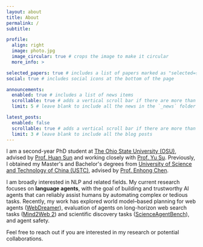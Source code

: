 ```yaml
---
layout: about
title: About
permalink: /
subtitle:

profile:
  align: right
  image: photo.jpg
  image_circular: true # crops the image to make it circular
  more_info: >

selected_papers: true # includes a list of papers marked as "selected={true}"
social: true # includes social icons at the bottom of the page

announcements:
  enabled: true # includes a list of news items
  scrollable: true # adds a vertical scroll bar if there are more than 3 news items
  limit: 5 # leave blank to include all the news in the `_news` folder

latest_posts:
  enabled: false
  scrollable: true # adds a vertical scroll bar if there are more than 3 new posts items
  limit: 3 # leave blank to include all the blog posts
---
```


I am a second-year PhD student at [The Ohio State University (OSU)](https://cse.osu.edu/), advised by [Prof. Huan Sun](https://u.osu.edu/ihudas/people/) and working closely with [Prof. Yu Su](https://ysu1989.github.io/). Previously, I obtained my Master's and Bachelor's degrees from [University of Science and Technology of China (USTC)](https://www.ustc.edu.cn), advised by [Prof. Enhong Chen](http://staff.ustc.edu.cn/~cheneh/).

I am broadly interested in NLP and related fields. My current research focuses on **language agents**, with the goal of building and trustworthy AI agents that can reliably assist humans by automating complex or tedious tasks. Recently, my work has explored world model–based planning for web agents ([WebDreamer](https://arxiv.org/pdf/2411.06559)), evaluation of agents on long-horizon web search tasks ([Mind2Web 2](https://osu-nlp-group.github.io/Mind2Web-2/)) and scientific discovery tasks ([ScienceAgentBench](https://osu-nlp-group.github.io/ScienceAgentBench/)), and agent safety.


Feel free to reach out if you are interested in my research or potential collaborations.